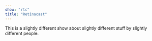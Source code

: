 ```yaml
---
show: "rtc"
title: "Retinacast"
---
```


This is a slightly different show about slightly different stuff by slightly different people.
